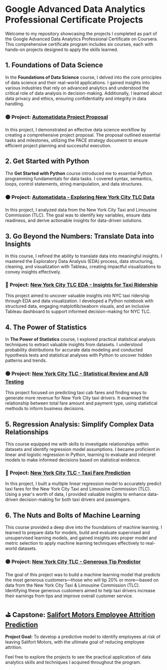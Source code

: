 # Google Advanced Data Analytics Professional Certificate Projects

Welcome to my repository showcasing the projects I completed as part of the Google Advanced Data Analytics Professional Certificate on Coursera. This comprehensive certificate program includes six courses, each with hands-on projects designed to apply the skills learned.

## 1. Foundations of Data Science

In the **Foundations of Data Science** course, I delved into the core principles of data science and their real-world applications. I gained insights into various industries that rely on advanced analytics and understood the critical role of data analysis in decision-making. Additionally, I learned about data privacy and ethics, ensuring confidentiality and integrity in data handling.

### 🟡 Project: [Automatidata Project Proposal](./Automatidata-Project-Proposal.pdf)
In this project, I demonstrated an effective data science workflow by creating a comprehensive project proposal. The proposal outlined essential tasks and milestones, utilizing the PACE strategy document to ensure efficient project planning and successful execution.

## 2. Get Started with Python

The **Get Started with Python** course introduced me to essential Python programming fundamentals for data tasks. I covered syntax, semantics, loops, control statements, string manipulation, and data structures.

### 🟠 Project: [Automatidata - Exploring New York City TLC Data](./Automatidata_NYC_TLC)
In this project, I analyzed data from the New York City Taxi and Limousine Commission (TLC). The goal was to identify key variables, ensure data readiness, and derive actionable insights for data-driven solutions.

## 3. Go Beyond the Numbers: Translate Data into Insights

In this course, I refined the ability to translate data into meaningful insights. I mastered the Exploratory Data Analysis (EDA) process, data structuring, cleaning, and visualization with Tableau, creating impactful visualizations to convey insights effectively.

### 🔴 Project: [New York City TLC EDA - Insights for Taxi Ridership](./NYC_TLC_Data_Exploration_Project)
This project aimed to uncover valuable insights into NYC taxi ridership through EDA and data visualization. I developed a Python notebook with structured data, engaging matplotlib/seaborn visuals, and an inclusive Tableau dashboard to support informed decision-making for NYC TLC.

## 4. The Power of Statistics

In **The Power of Statistics** course, I explored practical statistical analysis techniques to extract valuable insights from datasets. I understood probability distributions for accurate data modeling and conducted hypothesis tests and statistical analyses with Python to uncover hidden patterns and trends.

### 🟢 Project: [New York City TLC - Statistical Review and A/B Testing](./NYC_TLC_AB_Testing)
This project focused on predicting taxi cab fares and finding ways to generate more revenue for New York City taxi drivers. It examined the relationship between total fare amount and payment type, using statistical methods to inform business decisions.

## 5. Regression Analysis: Simplify Complex Data Relationships

This course equipped me with skills to investigate relationships within datasets and identify regression model assumptions. I became proficient in linear and logistic regression in Python, learning to evaluate and interpret models to make informed decisions based on statistical evidence.

### 🔵 Project: [New York City TLC - Taxi Fare Prediction](./NYC_Taxi_Fare_Prediction)
In this project, I built a multiple linear regression model to accurately predict taxi fares for the New York City Taxi and Limousine Commission (TLC). Using a year's worth of data, I provided valuable insights to enhance data-driven decision-making for both taxi drivers and passengers.

## 6. The Nuts and Bolts of Machine Learning

This course provided a deep dive into the foundations of machine learning. I learned to prepare data for models, build and evaluate supervised and unsupervised learning models, and gained insights into proper model and metric selection to apply machine learning techniques effectively to real-world datasets.

### 🟣 Project: [New York City TLC - Generous Tip Predictor](./Generous_Tip_Predictor)
The goal of this project was to build a machine learning model that predicts the most generous customers—those who will tip 20% or more—based on data from the New York City Taxi & Limousine Commission (TLC). Identifying these generous customers aimed to help taxi drivers increase their earnings from tips and improve overall customer service.

## ⛳ Capstone: [Salifort Motors Employee Attrition Prediction](./Salifort_Motors)
**Project Goal:** To develop a predictive model to identify employees at risk of leaving Salifort Motors, with the ultimate goal of reducing employee attrition.

Feel free to explore the projects to see the practical application of data analytics skills and techniques I acquired throughout the program.
